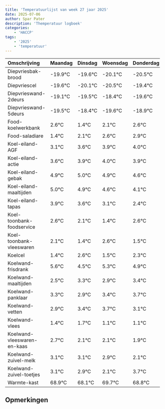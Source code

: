 ```yaml
---
title: 'Temperatuurlijst van week 27 jaar 2025'
date: 2025-07-06
author: Spar Pater
description: 'Themperatuur logboek'
categories:
    - 'HACCP'
tags:
    - '2025'
    - 'temperatuur'
---
```

|Omschrijving|Maandag|Dinsdag|Woensdag|Donderdag|Vrijdag|Zaterdag|Zondag|
|:---|:---|:---|:---|:---|:---|:---|:---|
|Diepvriesbak-brood|-19.9°C|-19.6°C|-20.1°C|-20.5°C|-19.4°C|-20.6°C|-19.9°C|
|Diepvriescel|-19.6°C|-20.1°C|-20.5°C|-19.4°C|-20.6°C|-19.9°C|-19.4°C|
|Diepvrieswand-2deurs|-19.1°C|-19.5°C|-18.4°C|-19.6°C|-18.9°C|-18.4°C|-18.1°C|
|Diepvrieswand-5deurs|-19.5°C|-18.4°C|-19.6°C|-18.9°C|-18.4°C|-18.1°C|-18.0°C|
|Food-koelwerkbank|2.6°C|1.4°C|2.1°C|2.6°C|2.9°C|3.0°C|2.9°C|
|Food-saladiare|1.4°C|2.1°C|2.6°C|2.9°C|3.0°C|2.9°C|2.6°C|
|Koel-eiland-AGF|3.1°C|3.6°C|3.9°C|4.0°C|3.9°C|3.6°C|3.1°C|
|Koel-eiland-actie|3.6°C|3.9°C|4.0°C|3.9°C|3.6°C|3.1°C|2.4°C|
|Koel-eiland-gebak|4.9°C|5.0°C|4.9°C|4.6°C|4.1°C|3.4°C|4.6°C|
|Koel-eiland-maaltijden|5.0°C|4.9°C|4.6°C|4.1°C|3.4°C|4.6°C|3.5°C|
|Koel-eiland-tapas|3.9°C|3.6°C|3.1°C|2.4°C|3.6°C|2.5°C|3.3°C|
|Koel-toonbank-foodservice|2.6°C|2.1°C|1.4°C|2.6°C|1.5°C|2.3°C|1.9°C|
|Koel-toonbank-vleeswaren|2.1°C|1.4°C|2.6°C|1.5°C|2.3°C|1.9°C|2.4°C|
|Koelcel|1.4°C|2.6°C|1.5°C|2.3°C|1.9°C|2.4°C|2.7°C|
|Koelwand-frisdrank|5.6°C|4.5°C|5.3°C|4.9°C|5.4°C|5.7°C|5.1°C|
|Koelwand-maaltijden|2.5°C|3.3°C|2.9°C|3.4°C|3.7°C|3.1°C|3.1°C|
|Koelwand-panklaar|3.3°C|2.9°C|3.4°C|3.7°C|3.1°C|3.1°C|2.9°C|
|Koelwand-vetten|2.9°C|3.4°C|3.7°C|3.1°C|3.1°C|2.9°C|2.1°C|
|Koelwand-vlees|1.4°C|1.7°C|1.1°C|1.1°C|0.9°C|0.1°C|1.7°C|
|Koelwand-vleeswaren-en-kaas|2.7°C|2.1°C|2.1°C|1.9°C|1.1°C|2.7°C|1.8°C|
|Koelwand-zuivel-melk|3.1°C|3.1°C|2.9°C|2.1°C|3.7°C|2.8°C|2.0°C|
|Koelwand-zuivel-toetjes|3.1°C|2.9°C|2.1°C|3.7°C|2.8°C|2.0°C|3.1°C|
|Warmte-kast|68.9°C|68.1°C|69.7°C|68.8°C|68.0°C|69.1°C|68.0°C|

## Opmerkingen


